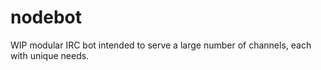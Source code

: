 nodebot
=======

WIP modular IRC bot intended to serve a large number of channels, each with unique needs.
